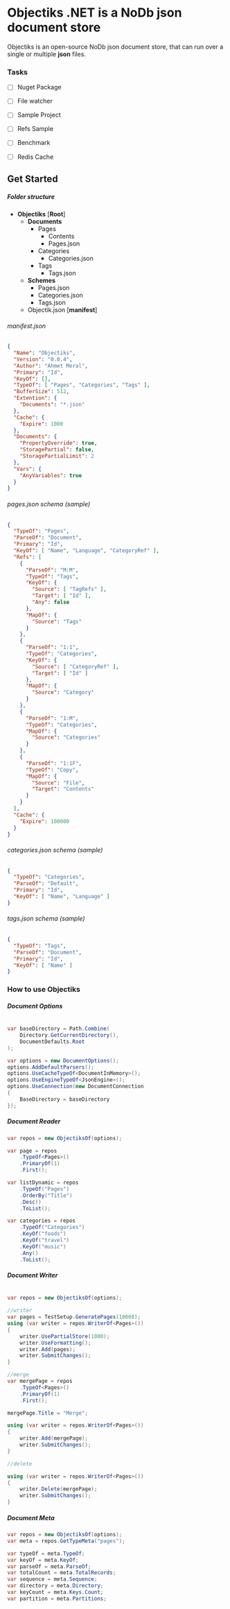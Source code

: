 # Objectiks .NET is a NoDb json document store 

Objectiks is an open-source NoDb json document store, that can run over a single or multiple **json** files.

### Tasks

- [ ] Nuget Package
- [ ] File watcher
- [ ] Sample Project
- [ ] Refs Sample
- [ ] Benchmark
- [ ] Redis Cache


## Get Started



##### Folder structure

- **Objectiks** [**Root**]
  - **Documents**
    - Pages
      - Contents
      - Pages.json
    - Categories
      - Categories.json
    - Tags
      - Tags.json
  - **Schemes**
    - Pages.json
    - Categories.json
    - Tags.json
  - Objectik.json [**manifest**]


###### manifest.json

```json
{
  "Name": "Objectiks",
  "Version": "0.0.4",
  "Author": "Ahmet Meral",
  "Primary": "Id",
  "KeyOf": [],
  "TypeOf": [ "Pages", "Categories", "Tags" ],
  "BufferSize": 512,
  "Extention": {
    "Documents": "*.json"
  },
  "Cache": {
    "Expire": 1000
  },
  "Documents": {
    "PropertyOverride": true,
    "StoragePartial": false,
    "StoragePartialLimit": 2
  },
  "Vars": {
    "AnyVariables": true
  }
}
```

###### pages.json schema (sample)

```json 
{
  "TypeOf": "Pages",
  "ParseOf": "Document",
  "Primary": "Id",
  "KeyOf": [ "Name", "Language", "CategoryRef" ],
  "Refs": [
    {
      "ParseOf": "M:M",
      "TypeOf": "Tags",
      "KeyOf": {
        "Source": [ "TagRefs" ],
        "Target": [ "Id" ],
        "Any": false
      },
      "MapOf": {
        "Source": "Tags"
      }
    },
    {
      "ParseOf": "1:1",
      "TypeOf": "Categories",
      "KeyOf": {
        "Source": [ "CategoryRef" ],
        "Target": [ "Id" ]
      },
      "MapOf": {
        "Source": "Category"
      }
    },
    {
      "ParseOf": "1:M",
      "TypeOf": "Categories",
      "MapOf": {
        "Source": "Categories"
      }
    },
    {
      "ParseOf": "1:1F",
      "TypeOf": "Copy",
      "MapOf": {
        "Source": "File",
        "Target": "Contents"
      }
    }
  ],
  "Cache": {
    "Expire": 100000
  }
}

```

###### categories.json schema  (sample)

```json 
{
  "TypeOf": "Categories",
  "ParseOf": "Default",
  "Primary": "Id",
  "KeyOf": [ "Name", "Language" ]
}
```


###### tags.json schema  (sample)

```json 
{
  "TypeOf": "Tags",
  "ParseOf": "Document",
  "Primary": "Id",
  "KeyOf": [ "Name" ]
}
```

### How to use Objectiks

##### Document Options 

```csharp

var baseDirectory = Path.Combine(
    Directory.GetCurrentDirectory(),
    DocumentDefaults.Root
);

var options = new DocumentOptions();
options.AddDefaultParsers();
options.UseCacheTypeOf<DocumentInMemory>();
options.UseEngineTypeOf<JsonEngine>();
options.UseConnection(new DocumentConnection
{
    BaseDirectory = baseDirectory
});
```               

##### Document Reader

```csharp
var repos = new ObjectiksOf(options);
```

```csharp
var page = repos
    .TypeOf<Pages>()
    .PrimaryOf(1)
    .First();
```

```csharp
var listDynamic = repos
    .TypeOf("Pages")
    .OrderBy("Title")
    .Desc()
    .ToList();

var categories = repos
    .TypeOf("Categories")
    .KeyOf("foods")
    .KeyOf("travel")
    .KeyOf("music")
    .Any()
    .ToList();

```
##### Document Writer

```csharp

var repos = new ObjectiksOf(options);

//writer
var pages = TestSetup.GeneratePages(10000);
using (var writer = repos.WriterOf<Pages>())
{
    writer.UsePartialStore(1000);
    writer.UseFormatting();
    writer.Add(pages);
    writer.SubmitChanges();
}

//merge
var mergePage = repos
    .TypeOf<Pages>()
    .PrimaryOf(1)
    .First();

mergePage.Title = "Merge";

using (var writer = repos.WriterOf<Pages>())
{
    writer.Add(mergePage);
    writer.SubmitChanges();
}

//delete

using (var writer = repos.WriterOf<Pages>())
{
    writer.Delete(mergePage);
    writer.SubmitChanges();
}

```

##### Document Meta

```csharp
var repos = new ObjectiksOf(options);
var meta = repos.GetTypeMeta("pages");

var typeOf = meta.TypeOf;
var keyOf = meta.KeyOf;
var parseOf = meta.ParseOf;
var totalCount = meta.TotalRecords;
var sequence = meta.Sequence;
var directory = meta.Directory;
var keyCount = meta.Keys.Count;
var partition = meta.Partitions;

```











